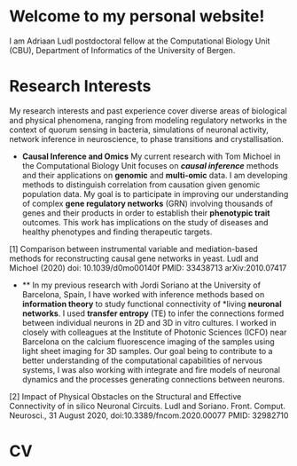 # Welcome to my personal website!

I am Adriaan Ludl postdoctoral fellow at the Computational Biology Unit (CBU), Department of Informatics of the  University of Bergen.


# Research Interests

My research interests and past experience cover diverse areas of biological and physical phenomena, ranging from modeling regulatory networks in the context of quorum sensing in bacteria, simulations of neuronal activity, network inference in neuroscience, to phase transitions and crystallisation.

- **Causal Inference and Omics**
My current research with Tom Michoel in the Computational Biology Unit focuses on ***causal inference*** methods and their applications on **genomic** and **multi-omic** data. I am developing methods to distinguish correlation from causation given genomic population data. My goal is to participate in improving our understanding of complex **gene regulatory networks** (GRN) involving thousands of genes and their products in order to establish their **phenotypic trait** outcomes. This work has implications on the study of diseases and healthy phenotypes and finding therapeutic targets.

[1] Comparison between instrumental variable and mediation-based methods for reconstructing causal gene networks in yeast. Ludl and Michoel (2020) doi: 10.1039/d0mo00140f PMID: 33438713 arXiv:2010.07417

- **
In my previous research with Jordi Soriano at the University of Barcelona, Spain, I have worked with inference methods based on **information theory** to study functional connectivity of *living **neuronal networks**. I used **transfer entropy** (TE) to infer the connections formed between individual neurons in 2D and 3D in vitro cultures. I worked in closely with colleagues at the Institute of Photonic Sciences (ICFO) near Barcelona on the calcium fluorescence imaging of the samples using light sheet imaging for 3D samples. Our goal being to contribute to a better understanding of the computational capabilities of nervous systems, I was also working with integrate and fire models of neuronal dynamics and the processes generating connections between neurons.

[2] Impact of Physical Obstacles on the Structural and Effective Connectivity of in silico Neuronal Circuits. Ludl and Soriano. Front. Comput. Neurosci., 31 August 2020, doi:10.3389/fncom.2020.00077 PMID: 32982710

# CV
